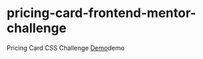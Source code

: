 # pricing-card-frontend-mentor-challenge
Pricing Card CSS Challenge
[Demo](https://nmorajda.github.io/pricing-card-frontend-mentor-challenge/)demo
